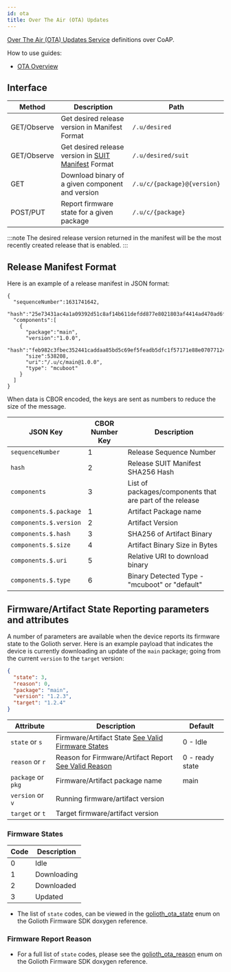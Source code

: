 ```yaml
---
id: ota
title: Over The Air (OTA) Updates
---
```


[Over The Air (OTA) Updates Service](/device-management/ota) definitions over CoAP.

How to use guides:

- [OTA Overview](/device-management/ota)

## Interface

| Method      | Description                                                                                                       | Path                        |
| ----------- | ----------------------------------------------------------------------------------------------------------------- | --------------------------- |
| GET/Observe | Get desired release version in Manifest Format                                                                    | `/.u/desired`               |
| GET/Observe | Get desired release version in [SUIT Manifest](https://datatracker.ietf.org/doc/draft-ietf-suit-manifest/) Format | `/.u/desired/suit`          |
| GET         | Download binary of a given component and version                                                                  | `/.u/c/{package}@{version}` |
| POST/PUT    | Report firmware state for a given package                                                                         | `/.u/c/{package}`           |

:::note
The desired release version returned in the manifest will be the most recently created release that is enabled.
:::

## Release Manifest Format

Here is an example of a release manifest in JSON format:

```
{
  "sequenceNumber":1631741642,
  "hash":"25e73431ac4a1a09392d51c8af14b611defdd877e8021803af4414ad470ad6fb",
  "components":[
    {
      "package":"main",
      "version":"1.0.0",
      "hash":"feb982c3fbec352441caddaa85bd5c69ef5feadb5dfc1f57171e88e070771241",
      "size":538208,
      "uri":"/.u/c/main@1.0.0",
      "type": "mcuboot"
    }
  ]
}
```

When data is CBOR encoded, the keys are sent as numbers to reduce the size of the message.

| JSON Key               | CBOR Number Key | Description                                              |
| ---------------------- | --------------- | -------------------------------------------------------- |
| `sequenceNumber`       | 1               | Release Sequence Number                                  |
| `hash`                 | 2               | Release SUIT Manifest SHA256 Hash                        |
| `components`           | 3               | List of packages/components that are part of the release |
| `components.$.package` | 1               | Artifact Package name                                    |
| `components.$.version` | 2               | Artifact Version                                         |
| `components.$.hash`    | 3               | SHA256 of Artifact Binary                                |
| `components.$.size`    | 4               | Artifact Binary Size in Bytes                            |
| `components.$.uri`     | 5               | Relative URI to download binary                          |
| `components.$.type`    | 6               | Binary Detected Type - "mcuboot" or "default"            |

## Firmware/Artifact State Reporting parameters and attributes

A number of parameters are available when the device reports its firmware state
to the Golioth server. Here is an example payload that indicates the device is
currently downloading an update of the `main` package; going from the current
`version` to the `target` version:

```json
{
  "state": 3,
  "reason": 0,
  "package": "main",
  "version": "1.2.3",
  "target": "1.2.4"
}
```

| Attribute          | Description                                                                     | Default         |
| ------------------ | ------------------------------------------------------------------------------- | --------------- |
| `state` or `s`     | Firmware/Artifact State [See Valid Firmware States](#firmware-states)           | 0 - Idle        |
| `reason` or `r`    | Reason for Firmware/Artifact Report [See Valid Reason](#firmware-report-reason) | 0 - ready state |
| `package` or `pkg` | Firmware/Artifact package name                                                  | main            |
| `version` or `v`   | Running firmware/artifact version                                               |                 |
| `target` or `t`    | Target firmware/artifact version                                                |                 |

### Firmware States

| Code | Description |
| ---- | ----------- |
| 0    | Idle        |
| 1    | Downloading |
| 2    | Downloaded  |
| 3    | Updated     |

- The list of `state` codes, can be viewed in the
  [golioth_ota_state](https://firmware-sdk-docs.golioth.io/group__golioth__ota.html)
  enum on the Golioth Firmware SDK doxygen reference.

### Firmware Report Reason

- For a full list of `state` codes, please see the
  [golioth_ota_reason](https://firmware-sdk-docs.golioth.io/group__golioth__ota.html)
  enum on the Golioth Firmware SDK doxygen reference.
